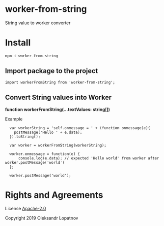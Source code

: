 # worker-from-string

String value to worker converter

# Install

```
npm i worker-from-string
```

## Import package to the project

```
import workerFromString from 'worker-from-string';
```

## Convert String values into Worker

**function workerFromString(...textValues: string[])**

Example

```
  var workerString = 'self.onmessage = ' + (function onmessage(e){
    postMessage('Hello ' + e.data);
  }).toString();

  var worker = workerFromString(workerString);

  worker.onmessage = function(e) {
      console.log(e.data); // expected 'Hello world' from worker after worker.postMessage('world')
  };

  worker.postMessage('world');
```

# Rights and Agreements

License [Apache-2.0](https://github.com/lopatnov/worker-from-string/blob/master/LICENSE)

Copyright 2019 Oleksandr Lopatnov
